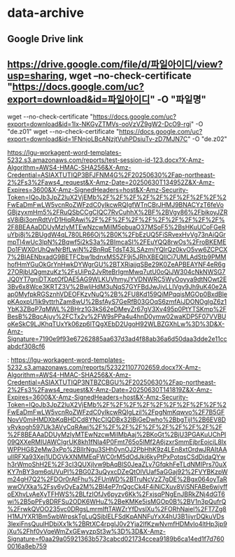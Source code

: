 # data-archive
## Google Drive link
https://drive.google.com/file/d/파일아이디/view?usp=sharing, 
wget –no-check-certificate "https://docs.google.com/uc?export=download&id=파일아이디" -O "파일명"
---

wget --no-check-certificate "https://docs.google.com/uc?export=download&id=1Ix-NKGyZTMVs-ooVzVZ9gW2-DcO9-rgi" -O "de.z01"
wget --no-check-certificate "https://docs.google.com/uc?export=download&id=1FNnjoLBcANzjtVuhPDsiuTv-zD7MJN7C" -O "de.z02"

https://lgu-workagent-word-templates-5232.s3.amazonaws.com/reports/test-session-id-123.docx?X-Amz-Algorithm=AWS4-HMAC-SHA256&X-Amz-Credential=ASIAXTUTIQP3BFJFNM4G%2F20250630%2Fap-northeast-2%2Fs3%2Faws4_request&X-Amz-Date=20250630T134952Z&X-Amz-Expires=3600&X-Amz-SignedHeaders=host&X-Amz-Security-Token=IQoJb3JpZ2luX2VjEMb%2F%2F%2F%2F%2F%2F%2F%2F%2F%2FwEaDmFwLW5vcnRoZWFzdC0yIkcwRQIgfWTnCBrJHMJ9BNACYzT6feVoGBjzyxmHm5%2FRuQSbCCgCIQC7RvCuhhX%2BF%2BVgy86%2FbikoyJZRsV8iBi3omRdtVrD1HiqRAwi%2F%2F%2F%2F%2F%2F%2F%2F%2F%2F%2F8BEAAaDDUyMzIyMTEwNzcwMiIM5pbuaO37MSoF5%2BsHKuUCoFGeRuYbj8j%2BUgdW4qL780LR66Oj%2B0K%2FbEzUQ5FiSRvexHvVg73nAiQGrmpTl4wUc3lpN%2Bqwf5i2kS3a%2BImcaSI%2FEuYQQ8rwOs%2FroBKEMEDo1FWX0rUhQwNrBfLwiN%2BnRqETdsT43LSAzmjYQIrQz0kvO5vw6ZCPCX7%2BIAENbxadG9BETFCbw1bdnxMS5ZF9j5JRhXBEQIICi7UMLAdStb9PMMhofHmYGuOkGrYnHwkDYWgrGU%2BTXRiajjqSBe29K0ZeAPBEAYNF4eR6g27ORjbUQgmzuKz%2FsUiPp2JvRteBrIgmMwq7utU0oQiJW304cNkNWSG7JQ0YT7gniDTXptOfDAE5AG9WLKUVhmyJYVDNWRC5WyOoyya9dtNOwt2E3Bv6x8Wce3KRTZ3V%2BwIjHdM3uNqS7GYFBdJwJjvLLIVgy9Jh9uK40e2Aap0MyfpkRGSznhVDEOFKzvNuQ%2B%2FU8Kd159QiMPqqisMGOp0BxdBlepKAoxpU1ik9vttrhZam8wU%2BsfAyS7GeRfB03GOqS6zmfAiJDONOglgZ6z1YbK3ZBqP7qMWL%2BHrz1G3kS62eDMeyZr67gV3Xv495p0PtYTSKmp%2FBesB%2BqcAjuy%2FCTx2v%2FW9sPPa4u4hnD0ymw02waKDP5F07VVBUoKeSkC9LJKhqTUxYk06zp6lTQgXEbD2UgoH92WLBZGXhLw%3D%3D&X-Amz-Signature=7190e9f93e67262885aa637d3ad4f88ab36a6d50daa3dde2e11ccabdcf308cf6


: https://lgu-workagent-word-templates-5232.s3.amazonaws.com/reports/523221107702659.docx?X-Amz-Algorithm=AWS4-HMAC-SHA256&X-Amz-Credential=ASIAXTUTIQP3NTBZCBGU%2F20250630%2Fap-northeast-2%2Fs3%2Faws4_request&X-Amz-Date=20250630T141819Z&X-Amz-Expires=3600&X-Amz-SignedHeaders=host&X-Amz-Security-Token=IQoJb3JpZ2luX2VjEMb%2F%2F%2F%2F%2F%2F%2F%2F%2F%2FwEaDmFwLW5vcnRoZWFzdC0yIkcwRQIgLzil%2FpgNmKqwvo%2F7B5GFNovV0miHMDXbKqBHDCd8YNcCIQDBx32lBjGeDwho%2BbgTijI%2B6EV8DvRykogh597Uk3AVyCqRAwi%2F%2F%2F%2F%2F%2F%2F%2F%2F%2F%2F8BEAAaDDUyMzIyMTEwNzcwMiIMbAaj%2BKoGt%2BjU3PGAKuUChPI09QXXeRMIUAWCIgrUK8kh1fNla4P0Fmt765o5lMf2A6jzxrSmmEjbrEoiciL8IxWPPHG82eMw3xPp%2BlIrNgu3SHh0ynOJ2PbHhK9z4LEn8xtOrdwJRAItAAuIlRFXa93Xej1UDGVkXNMMEqFWC0rM5dOdJki6kyPtPxPotqsCSdDidaQYwh3rWmoShH2E%2F3cI3QUXjIvw9bAqBlS0JeaZLy7GfqkhFeTLdNMIPrs70uXKY7nBY3qm6qUVuPI%2BG0Z3uQyxcDZeQtOlVUaf5aGGaj92%2FVYBKzpWm24gH7Q2%2FDOr0rAtFhu%2FUnWD%2BTruNcVzZ7gDE%2Bgx064oyTaRwwOVXka%2Fsy6yOyEa2M%2Bl4eP7nQgcCk4F4iNjCXuv8VjSNFABe6wiyffoEXhvLvAeXyTFHWS%2BLfzIOfJv6pyzv6Kk%2FxjsqPNgEnJBRkZNj4dGT6wi%2B5pPFy8DRFSu2ODK6WHuZ%2BeKMKe5isMGOp0B%2BV1n3pQufrQ%2FrwkQVOO235vc0DRgsLmrmIftTAWZrYfDvslXu%2FORhNaiel%2FT7Zg8H1MJYXR1Bm5wbWrpskTgLuQSjblELFSdKpANNFuYxX4hU3B1iiyrDQkuVDs3lexiFnsQuulHDbiXx1k%2BRtXC4rpgIJ0v2Yja2IfKzwNvmfHDMvIo4ltHp3jp9jXu%2Fhf0vVqeWmZxGEwyzpSt3w%3D%3D&X-Amz-Signature=f0aa29a05921363b573cabcd021734ccea9189b6ca14ed1f7d7600016a8eb759


